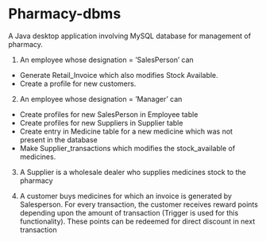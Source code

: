 # Pharmacy-dbms
A Java desktop application involving MySQL database for management of pharmacy.

1. An employee whose designation = ’SalesPerson’ can
  - Generate Retail_Invoice which also modifies Stock Available.
  - Create a profile for new customers.
  
2. An employee whose designation = ’Manager’ can
  - Create profiles for new SalesPerson in Employee table
  - Create profiles for new Suppliers in Supplier table
  - Create entry in Medicine table for a new medicine which was not present in the database
  - Make Supplier_transactions which modifies the stock_available of medicines.
  
3. A Supplier is a wholesale dealer who supplies medicines stock to the pharmacy

4. A customer buys medicines for which an invoice is generated by Salesperson. For every transaction, the customer receives reward points depending upon the amount of transaction (Trigger is used for this functionality). These points can be redeemed for direct discount in next transaction

